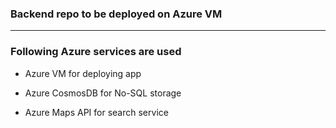 ### Backend repo to be deployed on Azure VM

---

### Following Azure services are used

- Azure VM for deploying app

- Azure CosmosDB for No-SQL storage

- Azure Maps API for search service
